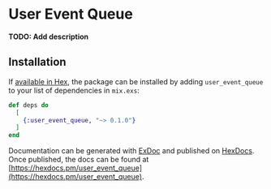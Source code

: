 # User Event Queue

**TODO: Add description**

## Installation

If [available in Hex](https://hex.pm/docs/publish), the package can be installed
by adding `user_event_queue` to your list of dependencies in `mix.exs`:

```elixir
def deps do
  [
    {:user_event_queue, "~> 0.1.0"}
  ]
end
```

Documentation can be generated with [ExDoc](https://github.com/elixir-lang/ex_doc)
and published on [HexDocs](https://hexdocs.pm). Once published, the docs can
be found at [https://hexdocs.pm/user_event_queue](https://hexdocs.pm/user_event_queue).

